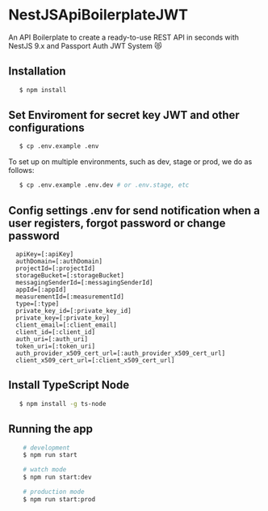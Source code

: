 # NestJSApiBoilerplateJWT

An API Boilerplate to create a ready-to-use REST API in seconds with NestJS 9.x and Passport Auth JWT System :heart_eyes_cat:

## Installation

```bash
   $ npm install
```

## Set Enviroment for secret key JWT and other configurations

```bash
   $ cp .env.example .env
```

To set up on multiple environments, such as dev, stage or prod, we do as follows:

```bash
   $ cp .env.example .env.dev # or .env.stage, etc
```

## Config settings .env for send notification when a user registers, forgot password or change password

```
  apiKey=[:apiKey]
  authDomain=[:authDomain]
  projectId=[:projectId]
  storageBucket=[:storageBucket]
  messagingSenderId=[:messagingSenderId]
  appId=[:appId]
  measurementId=[:measurementId]
  type=[:type]
  private_key_id=[:private_key_id]
  private_key=[:private_key]
  client_email=[:client_email]
  client_id=[:client_id]
  auth_uri=[:auth_uri]
  token_uri=[:token_uri]
  auth_provider_x509_cert_url=[:auth_provider_x509_cert_url]
  client_x509_cert_url=[:client_x509_cert_url]
```

## Install TypeScript Node

```bash
   $ npm install -g ts-node
```

## Running the app

```bash
    # development
    $ npm run start

    # watch mode
    $ npm run start:dev

    # production mode
    $ npm run start:prod
```

